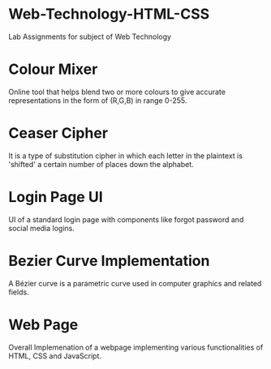 # Web-Technology-HTML-CSS
Lab Assignments for subject of Web Technology

# Colour Mixer
Online tool that helps blend two or more colours to give accurate representations in the form of (R,G,B) in range 0-255.

# Ceaser Cipher
It is a type of substitution cipher in which each letter in the plaintext is 'shifted' a certain number of places down the alphabet.

# Login Page UI
UI of a standard login page with components like forgot password and social media logins.

# Bezier Curve Implementation
A Bézier curve is a parametric curve used in computer graphics and related fields.

# Web Page
Overall Implemenation of a webpage implementing various functionalities of HTML, CSS and JavaScript.
